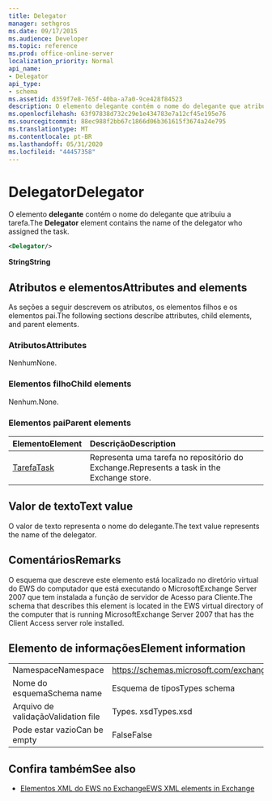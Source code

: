 ```yaml
---
title: Delegator
manager: sethgros
ms.date: 09/17/2015
ms.audience: Developer
ms.topic: reference
ms.prod: office-online-server
localization_priority: Normal
api_name:
- Delegator
api_type:
- schema
ms.assetid: d359f7e8-765f-40ba-a7a0-9ce428f84523
description: O elemento delegante contém o nome do delegante que atribuiu a tarefa.
ms.openlocfilehash: 63f97838d732c29e1e434783e7a12cf45e195e76
ms.sourcegitcommit: 88ec988f2bb67c1866d06b361615f3674a24e795
ms.translationtype: MT
ms.contentlocale: pt-BR
ms.lasthandoff: 05/31/2020
ms.locfileid: "44457358"
---
```

# <a name="delegator"></a><span data-ttu-id="54c37-103">Delegator</span><span class="sxs-lookup"><span data-stu-id="54c37-103">Delegator</span></span>

<span data-ttu-id="54c37-104">O elemento **delegante** contém o nome do delegante que atribuiu a tarefa.</span><span class="sxs-lookup"><span data-stu-id="54c37-104">The **Delegator** element contains the name of the delegator who assigned the task.</span></span> 
  
```xml
<Delegator/>
```

<span data-ttu-id="54c37-105">**String**</span><span class="sxs-lookup"><span data-stu-id="54c37-105">**String**</span></span>

## <a name="attributes-and-elements"></a><span data-ttu-id="54c37-106">Atributos e elementos</span><span class="sxs-lookup"><span data-stu-id="54c37-106">Attributes and elements</span></span>

<span data-ttu-id="54c37-107">As seções a seguir descrevem os atributos, os elementos filhos e os elementos pai.</span><span class="sxs-lookup"><span data-stu-id="54c37-107">The following sections describe attributes, child elements, and parent elements.</span></span>
  
### <a name="attributes"></a><span data-ttu-id="54c37-108">Atributos</span><span class="sxs-lookup"><span data-stu-id="54c37-108">Attributes</span></span>

<span data-ttu-id="54c37-109">Nenhum</span><span class="sxs-lookup"><span data-stu-id="54c37-109">None.</span></span>
  
### <a name="child-elements"></a><span data-ttu-id="54c37-110">Elementos filho</span><span class="sxs-lookup"><span data-stu-id="54c37-110">Child elements</span></span>

<span data-ttu-id="54c37-111">Nenhum.</span><span class="sxs-lookup"><span data-stu-id="54c37-111">None.</span></span>
  
### <a name="parent-elements"></a><span data-ttu-id="54c37-112">Elementos pai</span><span class="sxs-lookup"><span data-stu-id="54c37-112">Parent elements</span></span>

|<span data-ttu-id="54c37-113">**Elemento**</span><span class="sxs-lookup"><span data-stu-id="54c37-113">**Element**</span></span>|<span data-ttu-id="54c37-114">**Descrição**</span><span class="sxs-lookup"><span data-stu-id="54c37-114">**Description**</span></span>|
|:-----|:-----|
|[<span data-ttu-id="54c37-115">Tarefa</span><span class="sxs-lookup"><span data-stu-id="54c37-115">Task</span></span>](task.md) <br/> |<span data-ttu-id="54c37-116">Representa uma tarefa no repositório do Exchange.</span><span class="sxs-lookup"><span data-stu-id="54c37-116">Represents a task in the Exchange store.</span></span>  <br/> |
   
## <a name="text-value"></a><span data-ttu-id="54c37-117">Valor de texto</span><span class="sxs-lookup"><span data-stu-id="54c37-117">Text value</span></span>

<span data-ttu-id="54c37-118">O valor de texto representa o nome do delegante.</span><span class="sxs-lookup"><span data-stu-id="54c37-118">The text value represents the name of the delegator.</span></span>
  
## <a name="remarks"></a><span data-ttu-id="54c37-119">Comentários</span><span class="sxs-lookup"><span data-stu-id="54c37-119">Remarks</span></span>

<span data-ttu-id="54c37-120">O esquema que descreve este elemento está localizado no diretório virtual do EWS do computador que está executando o MicrosoftExchange Server 2007 que tem instalada a função de servidor de Acesso para Cliente.</span><span class="sxs-lookup"><span data-stu-id="54c37-120">The schema that describes this element is located in the EWS virtual directory of the computer that is running MicrosoftExchange Server 2007 that has the Client Access server role installed.</span></span>
  
## <a name="element-information"></a><span data-ttu-id="54c37-121">Elemento de informações</span><span class="sxs-lookup"><span data-stu-id="54c37-121">Element information</span></span>

|||
|:-----|:-----|
|<span data-ttu-id="54c37-122">Namespace</span><span class="sxs-lookup"><span data-stu-id="54c37-122">Namespace</span></span>  <br/> |https://schemas.microsoft.com/exchange/services/2006/types  <br/> |
|<span data-ttu-id="54c37-123">Nome do esquema</span><span class="sxs-lookup"><span data-stu-id="54c37-123">Schema name</span></span>  <br/> |<span data-ttu-id="54c37-124">Esquema de tipos</span><span class="sxs-lookup"><span data-stu-id="54c37-124">Types schema</span></span>  <br/> |
|<span data-ttu-id="54c37-125">Arquivo de validação</span><span class="sxs-lookup"><span data-stu-id="54c37-125">Validation file</span></span>  <br/> |<span data-ttu-id="54c37-126">Types. xsd</span><span class="sxs-lookup"><span data-stu-id="54c37-126">Types.xsd</span></span>  <br/> |
|<span data-ttu-id="54c37-127">Pode estar vazio</span><span class="sxs-lookup"><span data-stu-id="54c37-127">Can be empty</span></span>  <br/> |<span data-ttu-id="54c37-128">False</span><span class="sxs-lookup"><span data-stu-id="54c37-128">False</span></span>  <br/> |
   
## <a name="see-also"></a><span data-ttu-id="54c37-129">Confira também</span><span class="sxs-lookup"><span data-stu-id="54c37-129">See also</span></span>

- [<span data-ttu-id="54c37-130">Elementos XML do EWS no Exchange</span><span class="sxs-lookup"><span data-stu-id="54c37-130">EWS XML elements in Exchange</span></span>](ews-xml-elements-in-exchange.md)

